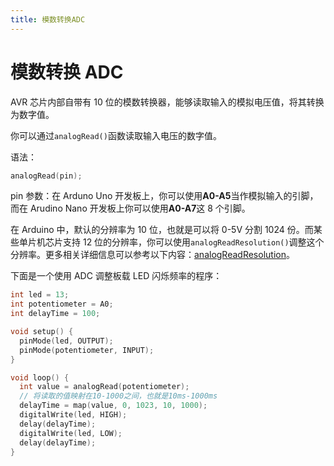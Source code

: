 ```yaml
---
title: 模数转换ADC
---
```


# 模数转换 ADC

AVR 芯片内部自带有 10 位的模数转换器，能够读取输入的模拟电压值，将其转换为数字值。

你可以通过`analogRead()`函数读取输入电压的数字值。

语法：

```cpp
analogRead(pin);
```

pin 参数：在 Arduno Uno 开发板上，你可以使用**A0-A5**当作模拟输入的引脚，而在 Arudino Nano 开发板上你可以使用**A0-A7**这 8 个引脚。

在 Arduino 中，默认的分辨率为 10 位，也就是可以将 0-5V 分割 1024 份。而某些单片机芯片支持 12 位的分辨率，你可以使用`analogReadResolution()`调整这个分辨率。更多相关详细信息可以参考以下内容：[analogReadResolution](https://www.arduino.cc/reference/en/language/functions/zero-due-mkr-family/analogreadresolution/)。

下面是一个使用 ADC 调整板载 LED 闪烁频率的程序：

```cpp
int led = 13;
int potentiometer = A0;
int delayTime = 100;

void setup() {
  pinMode(led, OUTPUT);
  pinMode(potentiometer, INPUT);
}

void loop() {
  int value = analogRead(potentiometer);
  // 将读取的值映射在10-1000之间，也就是10ms-1000ms
  delayTime = map(value, 0, 1023, 10, 1000);
  digitalWrite(led, HIGH);
  delay(delayTime);
  digitalWrite(led, LOW);
  delay(delayTime);
}
```
